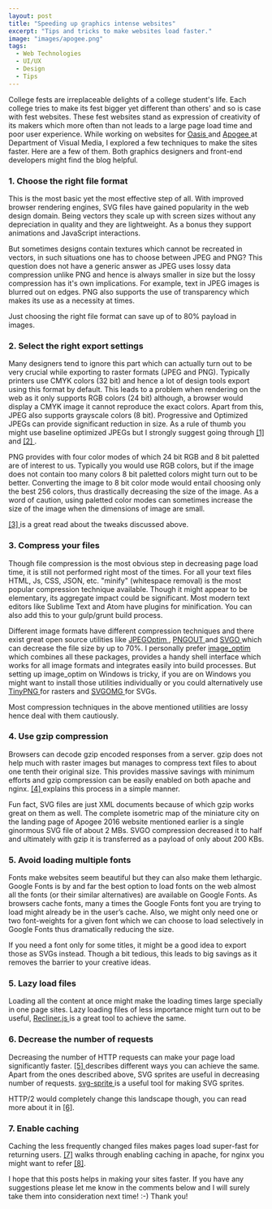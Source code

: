 ```yaml
---
layout: post
title: "Speeding up graphics intense websites"
excerpt: "Tips and tricks to make websites load faster."
image: "images/apogee.png"
tags:
  - Web Technologies
  - UI/UX
  - Design
  - Tips
---
```


College fests are irreplaceable delights of a college student's life. Each college tries to make its fest bigger yet different than others' and so is case with fest websites. These fest websites stand as expression of creativity of its makers which more often than not leads to a large page load time and poor user experience. While working on websites for <a target='_blank' href="http://bits-oasis.org/2015main/"> Oasis </a> and <a target='_blank' href="http://bits-apogee.org/2016/"> Apogee </a> at Department of Visual Media, I explored a few techniques to make the sites faster. Here are a few of them. Both graphics designers and front-end developers might find the blog helpful.

### 1. Choose the right file format
This is the most basic yet the most effective step of all. With improved browser rendering engines, SVG files have gained popularity in the web design domain. Being vectors they scale up with screen sizes without any depreciation in quality and they are lightweight. As a bonus they support animations and JavaScript interactions.

But sometimes designs contain textures which cannot be recreated in vectors, in such situations one has to choose between JPEG and PNG? This question does not have a generic answer as JPEG uses lossy data compression unlike PNG and hence is always smaller in size but the lossy compression has it's own implications. For example, text in JPEG images is blurred out on edges. PNG also supports the use of transparency which makes its use as a necessity at times.

Just choosing the right file format can save up of to 80% payload in images.

### 2. Select the right export settings

Many designers tend to ignore this part which can actually turn out to be very crucial while exporting to raster formats (JPEG and PNG). Typically printers use CMYK colors (32 bit) and hence a lot of design tools export using this format by default. This leads to a problem when rendering on the web as it only supports RGB colors (24 bit) although, a browser would display a CMYK image it cannot reproduce the exact colors. Apart from this, JPEG also supports grayscale colors (8 bit). Progressive and Optimized JPEGs can provide significant reduction in size. As a rule of thumb you might use baseline optimized JPEGs but I strongly suggest going through <a target='_blank' href="https://www.google.co.in/url?sa=t&rct=j&q=&esrc=s&source=web&cd=1&cad=rja&uact=8&ved=0ahUKEwiDpYncjLDRAhXFOo8KHVvLBs8QFggZMAA&url=https%3A%2F%2Fforums.adobe.com%2Fthread%2F1962929&usg=AFQjCNGcfh77OnWkOA99LnDRVfTQ7G0GWQ&sig2=5wkjdUoFPIhqeqCC66PFQg"> [1] </a> and <a target='_blank' href="http://superuser.com/questions/379404/what-is-the-difference-between-progressive-and-optimized-jpegs-in-photostop"> [2] </a>.

PNG provides with four color modes of which 24 bit RGB and 8 bit paletted are of interest to us. Typically you would use RGB colors, but if the image does not contain too many colors 8 bit paletted colors might turn out to be better. Converting the image to 8 bit color mode would entail choosing only the best 256 colors, thus drastically decreasing the size of the image. As a word of caution, using paletted color modes can sometimes increase the size of the image when the dimensions of image are small.

<a target='_blank' href="http://help.adobe.com/en_US/creativesuite/cs/using/WSC7A1F924-DD38-49b4-B84B-EFF50416C860.html"> [3] </a> is a great read about the tweaks discussed above.

### 3. Compress your files

Though file compression is the most obvious step in decreasing page load time, it is still not performed right most of the times. For all your text files HTML, Js, CSS, JSON, etc. "minify" (whitespace removal) is the most popular compression technique available. Though it might appear to be elementary, its aggregate impact could be significant. Most modern text editors like Sublime Text and Atom have plugins for minification. You can also add this to your gulp/grunt build process.  

Different image formats have different compression techniques and there exist great open source utilities like <a target='_blank' href="http://www.kokkonen.net/tjko/projects.html"> JPEGOptim </a> , <a target='_blank' href="http://www.advsys.net/ken/util/pngout.htm"> PNGOUT </a> and <a target='_blank' href="https://github.com/svg/svgol"> SVGO </a> which can decrease the file size by up to 70%. I personally prefer <a target='_blank' href="https://github.com/toy/image_optim"> image_optim </a> which combines all these packages, provides a handy shell interface which works for all image formats and integrates easily into build processes. But setting up image_optim on Windows is tricky, if you are on Windows you might want to install those utilities individually or you could alternatively use <a target='_blank' href="https://tinypng.com/"> TinyPNG </a> for rasters and <a target='_blank' href="https://jakearchibald.github.io/svgomg/"> SVGOMG </a> for SVGs.

Most compression techniques in the above mentioned utilities are lossy hence deal with them cautiously.

### 4. Use gzip compression

Browsers can decode gzip encoded responses from a server. gzip does not help much with raster images but manages to compress text files to about one tenth their original size. This provides massive savings with minimum efforts and gzip compression can be easily enabled on both apache and nginx. <a target='_blank' href="https://varvy.com/pagespeed/enable-compression.html"> [4] </a> explains this process in a simple manner.

Fun fact, SVG files are just XML documents because of which gzip works great on them as well. The complete isometric map of the miniature city on the landing page of Apogee 2016 website mentioned earlier is a single ginormous SVG file of about 2 MBs. SVGO compression decreased it to half and ultimately with gzip it is transferred as a payload of only about 200 KBs.

### 5. Avoid loading multiple fonts

Fonts make websites seem beautiful but they can also make them lethargic. Google Fonts is by and far the best option to load fonts on the web almost all the fonts (or their similar alternatives) are available on Google Fonts. As browsers cache fonts, many a times the Google Fonts font you are trying to load might already be in the user’s cache. Also, we might only need one or two font-weights for a given font which we can choose to load selectively in Google Fonts thus dramatically reducing the size.

If you need a font only for some titles, it might be a good idea to export those as SVGs instead. Though a bit tedious, this leads to big savings as it removes the barrier to your creative ideas.

### 5. Lazy load files

Loading all the content at once might make the loading times large specially in one page sites. Lazy loading files of less importance might turn out to be useful, <a target='_blank' href="http://sourcey.com/recliner/"> Recliner.js </a> is a great tool to achieve the same.

### 6. Decrease the number of requests

Decreasing the number of HTTP requests can make your page load significantly faster. <a target='_blank' href="https://www.giftofspeed.com/fewer-http-requests/"> [5] </a> describes different ways you can achieve the same. Apart from the ones described above, SVG sprites are useful in decreasing number of requests. <a target='_blank' href="https://github.com/jkphl/svg-sprite"> svg-sprite </a> is a useful tool for making SVG sprites.

HTTP/2 would completely change this landscape though, you can read more about it in <a target='_blank' href="https://blog.newrelic.com/2016/02/09/http2-best-practices-web-performance/"> [6]</a>.

### 7. Enable caching
Caching the less frequently changed files makes pages load super-fast for returning users. <a target='_blank' href="https://betterexplained.com/articles/how-to-optimize-your-site-with-http-caching/"> [7]</a> walks through enabling caching in apache, for nginx you might want to refer <a target='_blank' href="https://www.nginx.com/blog/nginx-caching-guide/"> [8]</a>.

I hope that this posts helps in making your sites faster. If you have any suggestions please let me know in the comments below and I will surely take them into consideration next time! :-) Thank you!
